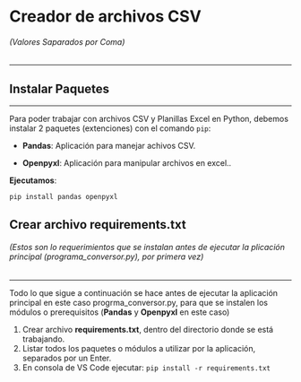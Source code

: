 # Creador de archivos CSV 
###### (Valores Saparados por Coma)
___

## Instalar Paquetes
___

Para poder trabajar con archivos CSV y Planillas Excel en Python, debemos instalar 2 paquetes (extenciones) con el comando ```pip```:

* **Pandas**: Aplicación para manejar achivos CSV.

* **Openpyxl**: Aplicación para manipular archivos en excel..

**Ejecutamos**:

```pip install pandas openpyxl```

## Crear archivo requirements.txt
###### (Estos son lo requerimientos que se instalan antes de ejecutar la plicación principal (programa_conversor.py), por primera vez)
___

Todo lo que sigue a continuación se hace antes de ejecutar la aplicación principal en este caso progrma_conversor.py, para que se instalen los módulos o prerequisitos (**Pandas** y **Openpyxl** en este caso)
1.  Crear archivo **requirements.txt**, dentro del directorio donde se está trabajando.
2.  Listar todos los paquetes o módulos a utilizar por la aplicación, separados por un Enter.
3.  En consola de VS Code ejecutar: ```pip install -r requirements.txt```
